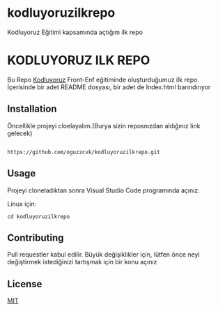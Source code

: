 # kodluyoruzilkrepo
Kodluyoruz Eğitimi kapsamında açtığım ilk repo

# KODLUYORUZ ILK REPO

Bu Repo [Kodluyoruz](https://www.kodluyoruz.org/) Front-Enf eğitiminde oluşturduğumuz ilk repo.
İçerisinde bir adet README dosyası, bir adet de Index.html barındırıyor


## Installation
Öncellikle projeyi cloelayalım.(Burya sizin
reposnızdan aldığınız link gelecek)

```

https://github.com/oguzzcvk/kodluyoruzilkrepo.git

```

## Usage
Projeyi cloneladıktan sonra Visual Studio Code
programında açınız.

Linux için:

```
cd kodluyoruzilkrepo

```
## Contributing 
Pull requestler kabul edilir. Büyük değişiklikler için, lütfen önce neyi değiştirmek
istediğinizi tartışmak için bir konu açınız

## License
[MIT](https://github.com/)

